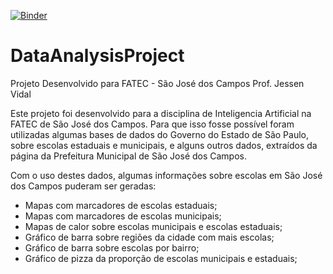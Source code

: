 [![Binder](https://mybinder.org/badge_logo.svg)](https://mybinder.org/v2/gh/WanderWashington/DataAnalysisProject/master)
# DataAnalysisProject
Projeto Desenvolvido para FATEC - São José dos Campos Prof. Jessen Vidal


Este projeto foi desenvolvido para a disciplina de Inteligencia Artificial na FATEC de São José dos Campos.
Para que isso fosse possível foram utilizadas algumas bases de dados do Governo do Estado de São Paulo, sobre escolas estaduais
e municipais, e alguns outros dados, extraídos da página da Prefeitura Municipal de São José dos Campos.

Com o uso destes dados, algumas informações sobre escolas em São José dos Campos puderam ser geradas:
* Mapas com marcadores de escolas estaduais;
* Mapas com marcadores de escolas municipais;
* Mapas de calor sobre escolas municipais e escolas estaduais;
* Gráfico de barra sobre regiões da cidade com mais escolas;
* Gráfico de barra sobre escolas por bairro;
* Gráfico de pizza da proporção de escolas municipais e estaduais;


